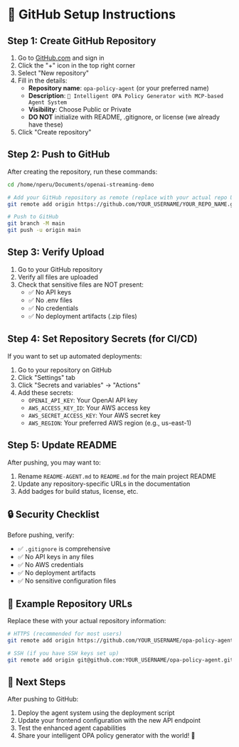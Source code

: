 # 🚀 GitHub Setup Instructions

## Step 1: Create GitHub Repository

1. Go to [GitHub.com](https://github.com) and sign in
2. Click the "+" icon in the top right corner
3. Select "New repository"
4. Fill in the details:
   - **Repository name**: `opa-policy-agent` (or your preferred name)
   - **Description**: `🤖 Intelligent OPA Policy Generator with MCP-based Agent System`
   - **Visibility**: Choose Public or Private
   - **DO NOT** initialize with README, .gitignore, or license (we already have these)
5. Click "Create repository"

## Step 2: Push to GitHub

After creating the repository, run these commands:

```bash
cd /home/nperu/Documents/openai-streaming-demo

# Add your GitHub repository as remote (replace with your actual repo URL)
git remote add origin https://github.com/YOUR_USERNAME/YOUR_REPO_NAME.git

# Push to GitHub
git branch -M main
git push -u origin main
```

## Step 3: Verify Upload

1. Go to your GitHub repository
2. Verify all files are uploaded
3. Check that sensitive files are NOT present:
   - ✅ No API keys
   - ✅ No .env files
   - ✅ No credentials
   - ✅ No deployment artifacts (.zip files)

## Step 4: Set Repository Secrets (for CI/CD)

If you want to set up automated deployments:

1. Go to your repository on GitHub
2. Click "Settings" tab
3. Click "Secrets and variables" → "Actions"
4. Add these secrets:
   - `OPENAI_API_KEY`: Your OpenAI API key
   - `AWS_ACCESS_KEY_ID`: Your AWS access key
   - `AWS_SECRET_ACCESS_KEY`: Your AWS secret key
   - `AWS_REGION`: Your preferred AWS region (e.g., us-east-1)

## Step 5: Update README

After pushing, you may want to:
1. Rename `README-AGENT.md` to `README.md` for the main project README
2. Update any repository-specific URLs in the documentation
3. Add badges for build status, license, etc.

## 🔒 Security Checklist

Before pushing, verify:
- ✅ `.gitignore` is comprehensive
- ✅ No API keys in any files
- ✅ No AWS credentials
- ✅ No deployment artifacts
- ✅ No sensitive configuration files

## 📝 Example Repository URLs

Replace these with your actual repository information:

```bash
# HTTPS (recommended for most users)
git remote add origin https://github.com/YOUR_USERNAME/opa-policy-agent.git

# SSH (if you have SSH keys set up)
git remote add origin git@github.com:YOUR_USERNAME/opa-policy-agent.git
```

## 🎉 Next Steps

After pushing to GitHub:
1. Deploy the agent system using the deployment script
2. Update your frontend configuration with the new API endpoint
3. Test the enhanced agent capabilities
4. Share your intelligent OPA policy generator with the world! 🌟
